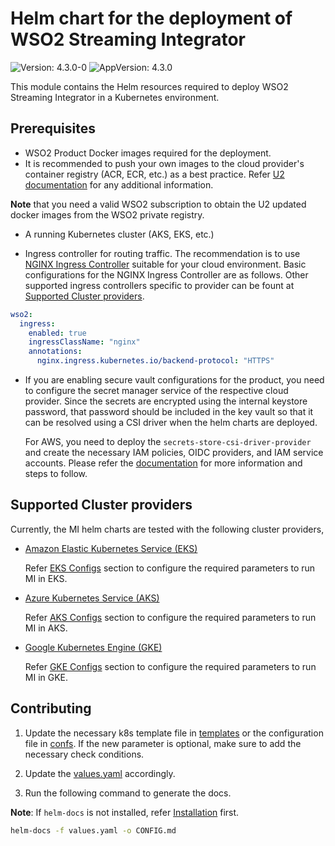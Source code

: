 # Helm chart for the deployment of WSO2 Streaming Integrator

![Version: 4.3.0-0](https://img.shields.io/badge/Version-4.3.0--0-informational?style=flat-square) ![AppVersion: 4.3.0](https://img.shields.io/badge/AppVersion-4.3.0-informational?style=flat-square)

This module contains the Helm resources required to deploy WSO2 Streaming Integrator in a Kubernetes environment.

## Prerequisites

- WSO2 Product Docker images required for the deployment.
- It is recommended to push your own images to the cloud provider's container registry (ACR, ECR, etc.) as a best practice. Refer [U2 documentation](https://updates.docs.wso2.com/en/latest/updates/how-to-use-docker-images-to-receive-updates/) for any additional information. 

**Note** that you need a valid WSO2 subscription to obtain the U2 updated docker images from the WSO2 private registry.

- A running Kubernetes cluster (AKS, EKS, etc.)

- Ingress controller for routing traffic. The recommendation is to use [NGINX Ingress Controller](https://kubernetes.github.io/ingress-nginx/deploy/) suitable for your cloud environment. Basic configurations for the NGINX Ingress Controller are as follows. Other supported ingress controllers specific to provider can be fount at [Supported Cluster providers](./EXAMPLES.md#supported-cluster-providers).

```yaml
wso2:
  ingress:
    enabled: true
    ingressClassName: "nginx"
    annotations:
      nginx.ingress.kubernetes.io/backend-protocol: "HTTPS"
```

- If you are enabling secure vault configurations for the product, you need to configure the secret manager service of the respective cloud provider. Since the secrets are encrypted using the internal keystore password, that password should be included in the key vault so that it can be resolved using a CSI driver when the helm charts are deployed.

    For AWS, you need to deploy the `secrets-store-csi-driver-provider` and create the necessary IAM policies, OIDC providers, and IAM service accounts. Please refer the [documentation](https://github.com/aws/secrets-store-csi-driver-provider-aws) for more information and steps to follow.

## Supported Cluster providers

Currently, the MI helm charts are tested with the following cluster providers,

* [Amazon Elastic Kubernetes Service (EKS)](https://aws.amazon.com/eks/)

    Refer [EKS Configs](./EXAMPLES.md#amazon-elastic-kubernetes-service-eks) section to configure the required parameters to run MI in EKS.

* [Azure Kubernetes Service (AKS)](https://azure.microsoft.com/en-us/services/kubernetes-service/)

    Refer [AKS Configs](./EXAMPLES.md#azure-kubernetes-service-aks) section to configure the required parameters to run MI in AKS.

* [Google Kubernetes Engine (GKE)](https://cloud.google.com/kubernetes-engine)

    Refer [GKE Configs](./EXAMPLES.md#google-kubernetes-engine-gke) section to configure the required parameters to run MI in GKE.

## Contributing

1. Update the necessary k8s template file in [templates](./templates/) or the configuration file in [confs](./confs/). If the new parameter is optional, make sure to add the necessary check conditions.

2. Update the [values.yaml](./values.yaml) accordingly.

3. Run the following command to generate the docs.

**Note**: If `helm-docs` is not installed, refer [Installation](https://github.com/norwoodj/helm-docs#installation) first.

```bash
helm-docs -f values.yaml -o CONFIG.md
```